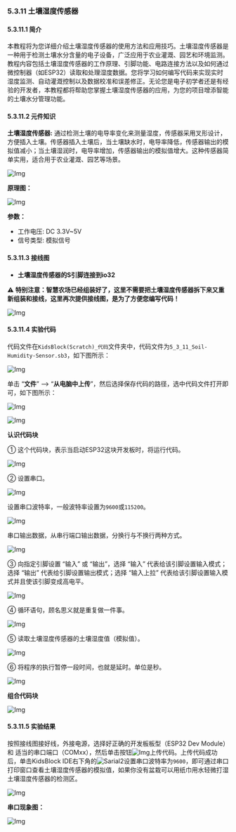 ### 5.3.11 土壤湿度传感器

#### 5.3.11.1 简介

本教程将为您详细介绍土壤湿度传感器的使用方法和应用技巧。土壤湿度传感器是一种用于检测土壤水分含量的电子设备，广泛应用于农业灌溉、园艺和环境监测。教程内容包括土壤湿度传感器的工作原理、引脚功能、电路连接方法以及如何通过微控制器（如ESP32）读取和处理湿度数据。您将学习如何编写代码来实现实时湿度监测、自动灌溉控制以及数据校准和误差修正。无论您是电子初学者还是有经验的开发者，本教程都将帮助您掌握土壤湿度传感器的应用，为您的项目增添智能的土壤水分管理功能。

#### 5.3.11.2 元件知识

**土壤湿度传感器:** 通过检测土壤的电导率变化来测量湿度，传感器采用叉形设计，方便插入土壤。传感器插入土壤后，当土壤缺水时，电导率降低，传感器输出的模拟值减小；当土壤湿润时，电导率增加，传感器输出的模拟值增大。这种传感器简单实用，适合用于农业灌溉、园艺等场景。


![Img](../media/Soil-moisture.png)


**原理图：**

![Img](../media/couy81.png)

**参数：**

- 工作电压: DC 3.3V~5V
- 信号类型: 模拟信号

#### 5.3.11.3 接线图

- **土壤湿度传感器的S引脚连接到io32**

⚠️ **特别注意：智慧农场已经组装好了，这里不需要把土壤湿度传感器拆下来又重新组装和接线，这里再次提供接线图，是为了方便您编写代码！**

![Img](../media/couj81.png)

#### 5.3.11.4 实验代码

代码文件在`KidsBlock(Scratch)_代码`文件夹中，代码文件为`5_3_11_Soil-Humidity-Sensor.sb3`，如下图所示：

![Img](../media/couj-014.png)

单击 “**文件**” --> “**从电脑中上传**”，然后选择保存代码的路径，选中代码文件打开即可，如下图所示：

![Img](../media/couj-01-1.png)

![Img](../media/couj-014-1.png)


**认识代码块**

① 这个代码块，表示当启动ESP32这块开发板时，将运行代码。

![Img](../media/Start.png)

② 设置串口。

![Img](../media/b20.png)

设置串口波特率，一般波特率设置为`9600`或`115200`。

![Img](../media/b20-1.png)

串口输出数据，从串行端口输出数据，分换行与不换行两种方式。

![Img](../media/b20-2.png)

③ 向指定引脚设置 “输入” 或 “输出”，选择 “输入” 代表给该引脚设置输入模式；选择 “输出” 代表给引脚设置输出模式；选择 “输入上拉” 代表给该引脚设置输入模式并且使该引脚变成高电平。

![Img](../media/b21.png)

④ 循环语句，顾名思义就是重复做一件事。

![Img](../media/b0.png)

⑤ 读取土壤湿度传感器的土壤湿度值（模拟值）。

![Img](../media/b36.png)

⑥ 将程序的执行暂停一段时间，也就是延时。单位是秒。 

![Img](../media/b00.png)

**组合代码块**

![Img](../media/KidsBlock-code14.png)

#### 5.3.11.5 实验结果

按照接线图接好线，外接电源，选择好正确的开发板板型（ESP32 Dev Module）和 适当的串口端口（COMxx），然后单击按钮![Img](../media/upload.png)上传代码。上传代码成功后，单击KidsBlock IDE右下角的![Sarial2](../media/Sarial2.png)设置串口波特率为`9600`，即可通过串口打印窗口查看土壤湿度传感器的模拟值，如果你没有盆栽可以用纸巾用水轻微打湿土壤湿度传感器的检测区。  

![Img](../media/Soil-1.jpg)

**串口现象图：**

![Img](../media/soildata1.png)